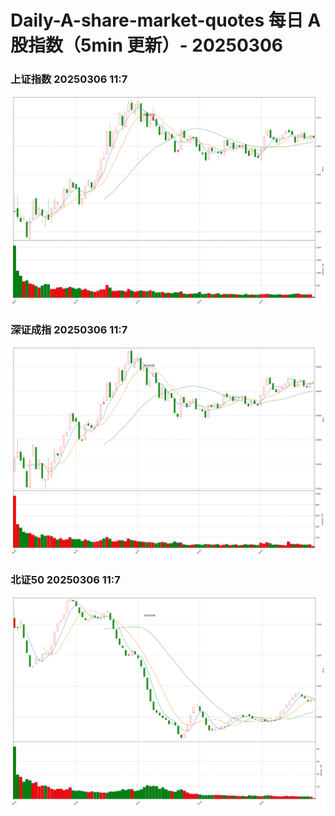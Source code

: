 
# Daily-A-share-market-quotes 每日 A 股指数（5min 更新）- 20250306

### 上证指数 20250306 11:7
![](./fig/2025/3/20250306-sh000001.png)

### 深证成指 20250306 11:7
![](./fig/2025/3/20250306-sz399001.png)

### 北证50 20250306 11:7
![](./fig/2025/3/20250306-bj899050.png)
